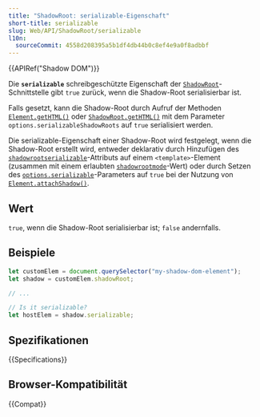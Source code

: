 ```yaml
---
title: "ShadowRoot: serializable-Eigenschaft"
short-title: serializable
slug: Web/API/ShadowRoot/serializable
l10n:
  sourceCommit: 4558d208395a5b1df4db44b0c8ef4e9a0f8adbbf
---
```


{{APIRef("Shadow DOM")}}

Die **`serializable`** schreibgeschützte Eigenschaft der [`ShadowRoot`](/de/docs/Web/API/ShadowRoot)-Schnittstelle gibt `true` zurück, wenn die Shadow-Root serialisierbar ist.

Falls gesetzt, kann die Shadow-Root durch Aufruf der Methoden [`Element.getHTML()`](/de/docs/Web/API/Element/getHTML) oder [`ShadowRoot.getHTML()`](/de/docs/Web/API/ShadowRoot/getHTML) mit dem Parameter `options.serializableShadowRoots` auf `true` serialisiert werden.

Die serializable-Eigenschaft einer Shadow-Root wird festgelegt, wenn die Shadow-Root erstellt wird, entweder deklarativ durch Hinzufügen des [`shadowrootserializable`](/de/docs/Web/HTML/Element/template#shadowrootserializable)-Attributs auf einem `<template>`-Element (zusammen mit einem erlaubten [`shadowrootmode`](/de/docs/Web/HTML/Element/template#shadowrootmode)-Wert) oder durch Setzen des [`options.serializable`](/de/docs/Web/API/Element/attachShadow#serializable)-Parameters auf `true` bei der Nutzung von [`Element.attachShadow()`](/de/docs/Web/API/Element/attachShadow).

## Wert

`true`, wenn die Shadow-Root serialisierbar ist; `false` andernfalls.

## Beispiele

```js
let customElem = document.querySelector("my-shadow-dom-element");
let shadow = customElem.shadowRoot;

// ...

// Is it serializable?
let hostElem = shadow.serializable;
```

## Spezifikationen

{{Specifications}}

## Browser-Kompatibilität

{{Compat}}

